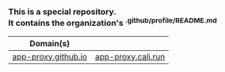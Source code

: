 
### This is a special repository.<br>It contains the organization's <sup>.github/profile/README.md</sup> 

| Domain(s) | |
-|-
| <a href="https://app-proxy.github.io/.github" target="_blank">app-proxy.github.io</a> | <a href="https://app-proxy.cali.run/.github/" target="_blank">app-proxy.cali.run</a> |

